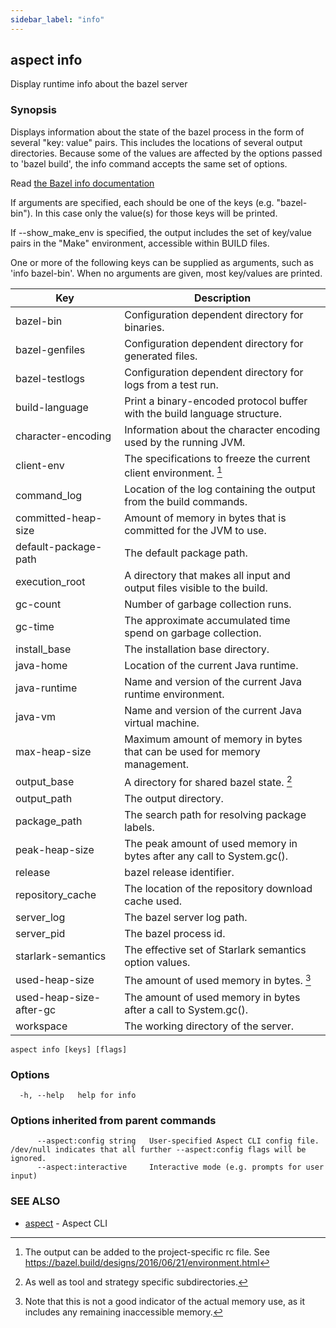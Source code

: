 ```yaml
---
sidebar_label: "info"
---
```

## aspect info

Display runtime info about the bazel server

### Synopsis

Displays information about the state of the bazel process in the
form of several "key: value" pairs.  This includes the locations of
several output directories.  Because some of the
values are affected by the options passed to 'bazel build', the
info command accepts the same set of options.

Read [the Bazel info documentation](https://bazel.build/docs/user-manual#info)

If arguments are specified, each should be one of the keys (e.g. "bazel-bin").
In this case only the value(s) for those keys will be printed.

If --show_make_env is specified, the output includes the set of key/value
pairs in the "Make" environment, accessible within BUILD files.

One or more of the following keys can be supplied as arguments, such as 'info bazel-bin'.
When no arguments are given, most key/values are printed.

| Key                     | Description                                                               |
| ----------------------- | ------------------------------------------------------------------------- |
| bazel-bin               | Configuration dependent directory for binaries.                           |
| bazel-genfiles          | Configuration dependent directory for generated files.                    |
| bazel-testlogs          | Configuration dependent directory for logs from a test run.               |
| build-language          | Print a binary-encoded protocol buffer with the build language structure. |
| character-encoding      | Information about the character encoding used by the running JVM.         |
| client-env              | The specifications to freeze the current client environment. [^1]         |
| command_log             | Location of the log containing the output from the build commands.        |
| committed-heap-size     | Amount of memory in bytes that is committed for the JVM to use.           |
| default-package-path    | The default package path.                                                 |
| execution_root          | A directory that makes all input and output files visible to the build.   |
| gc-count                | Number of garbage collection runs.                                        |
| gc-time                 | The approximate accumulated time spend on garbage collection.             |
| install_base            | The installation base directory.                                          |
| java-home               | Location of the current Java runtime.                                     |
| java-runtime            | Name and version of the current Java runtime environment.                 |
| java-vm                 | Name and version of the current Java virtual machine.                     |
| max-heap-size           | Maximum amount of memory in bytes that can be used for memory management. |
| output_base             | A directory for shared bazel state. [^2]                                  |
| output_path             | The output directory.                                                     |
| package_path            | The search path for resolving package labels.                             |
| peak-heap-size          | The peak amount of used memory in bytes after any call to System.gc().    |
| release                 | bazel release identifier.                                                 |
| repository_cache        | The location of the repository download cache used.                       |
| server_log              | The bazel server log path.                                                |
| server_pid              | The bazel process id.                                                     |
| starlark-semantics      | The effective set of Starlark semantics option values.                    |
| used-heap-size          | The amount of used memory in bytes. [^3]                                  |
| used-heap-size-after-gc | The amount of used memory in bytes after a call to System.gc().           |
| workspace               | The working directory of the server.                                      |

[^1]:
    The output can be added to the project-specific rc file. See
    https://bazel.build/designs/2016/06/21/environment.html

[^2]: As well as tool and strategy specific subdirectories.
[^3]:
    Note that this is not a good indicator of the actual memory use, as it
    includes any remaining inaccessible memory.


```
aspect info [keys] [flags]
```

### Options

```
  -h, --help   help for info
```

### Options inherited from parent commands

```
      --aspect:config string   User-specified Aspect CLI config file. /dev/null indicates that all further --aspect:config flags will be ignored.
      --aspect:interactive     Interactive mode (e.g. prompts for user input)
```

### SEE ALSO

* [aspect](aspect.md)	 - Aspect CLI

